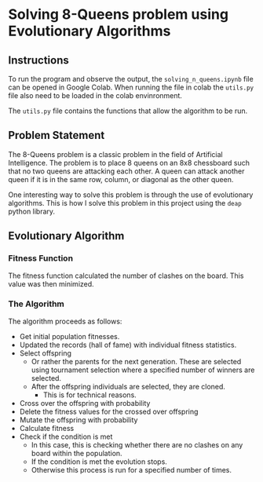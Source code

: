 # Solving 8-Queens problem using Evolutionary Algorithms

## Instructions

To run the program and observe the output, the `solving_n_queens.ipynb` file can be opened in Google Colab. When running the file in colab the `utils.py` file also need to be loaded in the colab envinronment.

The `utils.py` file contains the functions that allow the algorithm to be run.

## Problem Statement

The 8-Queens problem is a classic problem in the field of Artificial Intelligence. The problem is to place 8 queens on an 8x8 chessboard such that no two queens are attacking each other. A queen can attack another queen if it is in the same row, column, or diagonal as the other queen.

One interesting way to solve this problem is through the use of evolutionary algorithms. This is how I solve this problem in this project using the `deap` python library.

## Evolutionary Algorithm

### Fitness Function

The fitness function calculated the number of clashes on the board. This value was then minimized.

### The Algorithm

The algorithm proceeds as follows:

- Get initial population fitnesses.
- Updated the records (hall of fame) with individual fitness statistics.
- Select offspring
    - Or rather the parents for the next generation. These are selected using tournament selection where a specified number of winners are selected.
    - After the offspring individuals are selected, they are cloned. 
        - This is for technical reasons.
- Cross over the offspring with probability
- Delete the fitness values for the crossed over offspring
- Mutate the offspring with probability
- Calculate fitness
- Check if the condition is met
    - In this case, this is checking whether there are no clashes on any board within the population.
    - If the condition is met the evolution stops.
    - Otherwise this process is run for a specified number of times.
